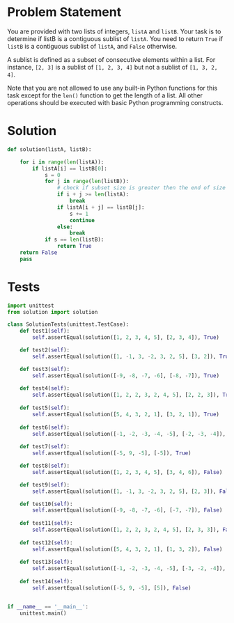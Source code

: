 # Problem Statement
You are provided with two lists of integers, `listA` and `listB`. Your task is to determine if listB is a contiguous sublist of `listA`. You need to return `True` if `listB` is a contiguous sublist of `listA`, and `False` otherwise.

A sublist is defined as a subset of consecutive elements within a list. For instance, `[2, 3]` is a sublist of `[1, 2, 3, 4]` but not a sublist of `[1, 3, 2, 4]`.

Note that you are not allowed to use any built-in Python functions for this task except for the `len()` function to get the length of a list. All other operations should be executed with basic Python programming constructs.

# Solution
```python
def solution(listA, listB):

    for i in range(len(listA)):
        if listA[i] == listB[0]:
            s = 0
            for j in range(len(listB)):
                # check if subset size is greater then the end of size of listA
                if i + j >= len(listA):
                    break
                if listA[i + j] == listB[j]:
                    s += 1
                    continue
                else:
                    break
            if s == len(listB):
                return True
    return False        
    pass
```

# Tests
```python
import unittest
from solution import solution

class SolutionTests(unittest.TestCase):
    def test1(self):
        self.assertEqual(solution([1, 2, 3, 4, 5], [2, 3, 4]), True)

    def test2(self):
        self.assertEqual(solution([1, -1, 3, -2, 3, 2, 5], [3, 2]), True)

    def test3(self):
        self.assertEqual(solution([-9, -8, -7, -6], [-8, -7]), True)
        
    def test4(self):
        self.assertEqual(solution([1, 2, 2, 3, 2, 4, 5], [2, 2, 3]), True)
        
    def test5(self):
        self.assertEqual(solution([5, 4, 3, 2, 1], [3, 2, 1]), True)
        
    def test6(self):
        self.assertEqual(solution([-1, -2, -3, -4, -5], [-2, -3, -4]), True)
        
    def test7(self):
        self.assertEqual(solution([-5, 9, -5], [-5]), True)

    def test8(self):
        self.assertEqual(solution([1, 2, 3, 4, 5], [3, 4, 6]), False)

    def test9(self):
        self.assertEqual(solution([1, -1, 3, -2, 3, 2, 5], [2, 3]), False)

    def test10(self):
        self.assertEqual(solution([-9, -8, -7, -6], [-7, -7]), False)
        
    def test11(self):
        self.assertEqual(solution([1, 2, 2, 3, 2, 4, 5], [2, 3, 3]), False)
        
    def test12(self):
        self.assertEqual(solution([5, 4, 3, 2, 1], [1, 3, 2]), False)
        
    def test13(self):
        self.assertEqual(solution([-1, -2, -3, -4, -5], [-3, -2, -4]), False)
        
    def test14(self):
        self.assertEqual(solution([-5, 9, -5], [5]), False)


if __name__ == '__main__':
    unittest.main()
```